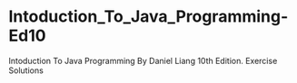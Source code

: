 # Intoduction_To_Java_Programming-Ed10
Intoduction To Java Programming By Daniel Liang 10th Edition.
Exercise Solutions
